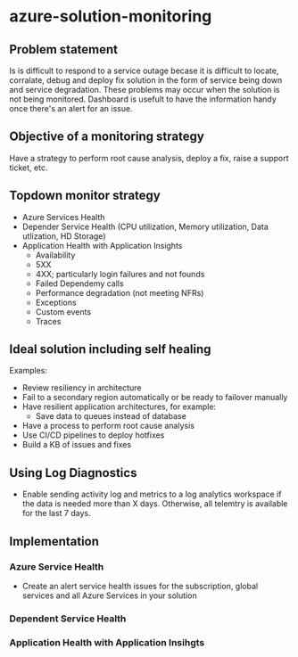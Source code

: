 # azure-solution-monitoring

## Problem statement

Is is difficult to respond to a service outage becase it is difficult to locate, corralate, debug and deploy fix  solution in the form of service being down and service degradation. These problems may occur when the solution is not being monitored. Dashboard is usefult to have the information handy once there's an alert for an issue.

## Objective of a monitoring strategy

Have a strategy to perform root cause analysis, deploy a fix, raise a support ticket, etc. 

## Topdown monitor strategy

- Azure Services Health
- Depender Service Health (CPU utilization, Memory utilization, Data utlization, HD Storage)
- Application Health with Application Insights
  - Availability
  - 5XX
  - 4XX; particularly login failures and not founds
  - Failed Dependemy calls
  - Performance degradation (not meeting NFRs)
  - Exceptions
  - Custom events
  - Traces


## Ideal solution including self healing

Examples:
- Review resiliency in architecture
- Fail to a secondary region automatically or be ready to failover manually
- Have resilient application architectures, for example:
  - Save data to queues instead of database
- Have a process to perform root cause analysis
- Use CI/CD pipelines to deploy hotfixes
- Build a KB of issues and fixes

## Using Log Diagnostics

- Enable sending activity log and metrics to a log analytics workspace if the data is needed more than X days. Otherwise, all telemtry is available for the last 7 days.

## Implementation

### Azure Service Health

- Create an alert service health issues for the subscription, global services and all Azure Services in your solution

### Dependent Service Health

### Application Health with Application Insihgts
